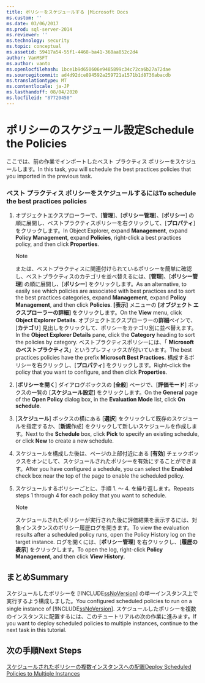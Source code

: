 ```yaml
---
title: ポリシーをスケジュールする |Microsoft Docs
ms.custom: ''
ms.date: 03/06/2017
ms.prod: sql-server-2014
ms.reviewer: ''
ms.technology: security
ms.topic: conceptual
ms.assetid: 59417a54-55f1-4468-ba41-368aa852c2d4
author: VanMSFT
ms.author: vanto
ms.openlocfilehash: 1bce1b9d650606e9485899c34c72ca6b27a72dae
ms.sourcegitcommit: ad4d92dce894592a259721a1571b1d8736abacdb
ms.translationtype: MT
ms.contentlocale: ja-JP
ms.lasthandoff: 08/04/2020
ms.locfileid: "87720450"
---
```

# <a name="schedule-the-policies"></a><span data-ttu-id="e3cad-102">ポリシーのスケジュール設定</span><span class="sxs-lookup"><span data-stu-id="e3cad-102">Schedule the Policies</span></span>
  <span data-ttu-id="e3cad-103">ここでは、前の作業でインポートしたベスト プラクティス ポリシーをスケジュールします。</span><span class="sxs-lookup"><span data-stu-id="e3cad-103">In this task, you will schedule the best practices policies that you imported in the previous task.</span></span>  
  
### <a name="to-schedule-the-best-practices-policies"></a><span data-ttu-id="e3cad-104">ベスト プラクティス ポリシーをスケジュールするには</span><span class="sxs-lookup"><span data-stu-id="e3cad-104">To schedule the best practices policies</span></span>  
  
1.  <span data-ttu-id="e3cad-105">オブジェクトエクスプローラーで、[**管理**]、[**ポリシー管理**]、[**ポリシー**] の順に展開し、ベストプラクティスポリシーを右クリックして、[**プロパティ**] をクリックします。</span><span class="sxs-lookup"><span data-stu-id="e3cad-105">In Object Explorer, expand **Management**, expand **Policy Management**, expand **Policies**, right-click a best practices policy, and then click **Properties**.</span></span>  
  
    > [!NOTE]  
    >  <span data-ttu-id="e3cad-106">または、ベストプラクティスに関連付けられているポリシーを簡単に確認し、ベストプラクティスのカテゴリを並べ替えるには、[**管理**]、[**ポリシー管理**] の順に展開し、[**ポリシー**] をクリックします。</span><span class="sxs-lookup"><span data-stu-id="e3cad-106">As an alternative, to easily see which policies are associated with best practices and to sort the best practices categories, expand **Management**, expand **Policy Management**, and then click **Policies**.</span></span> <span data-ttu-id="e3cad-107">**[表示]** メニューの **[オブジェクト エクスプローラーの詳細]** をクリックします。</span><span class="sxs-lookup"><span data-stu-id="e3cad-107">On the **View** menu, click **Object Explorer Details**.</span></span> <span data-ttu-id="e3cad-108">オブジェクトエクスプローラーの**詳細**ペインで、[**カテゴリ**] 見出しをクリックして、ポリシーをカテゴリ別に並べ替えます。</span><span class="sxs-lookup"><span data-stu-id="e3cad-108">In the **Object Explorer Details** pane, click the **Category** heading to sort the policies by category.</span></span> <span data-ttu-id="e3cad-109">ベストプラクティスポリシーには、「 **Microsoft のベストプラクティス**」というプレフィックスが付いています。</span><span class="sxs-lookup"><span data-stu-id="e3cad-109">The best practices policies have the prefix **Microsoft Best Practices**.</span></span> <span data-ttu-id="e3cad-110">構成するポリシーを右クリックし、[**プロパティ**] をクリックします。</span><span class="sxs-lookup"><span data-stu-id="e3cad-110">Right-click the policy that you want to configure, and then click **Properties**.</span></span>  
  
2.  <span data-ttu-id="e3cad-111">[**ポリシーを開く**] ダイアログボックスの **[全般**] ページで、[**評価モード**] ボックスの一覧の [**スケジュール設定**] をクリックします。</span><span class="sxs-lookup"><span data-stu-id="e3cad-111">On the **General** page of the **Open Policy** dialog box, in the **Evaluation Mode** list, click **On schedule**.</span></span>  
  
3.  <span data-ttu-id="e3cad-112">[**スケジュール**] ボックスの横にある [**選択**] をクリックして既存のスケジュールを指定するか、[**新規**作成] をクリックして新しいスケジュールを作成します。</span><span class="sxs-lookup"><span data-stu-id="e3cad-112">Next to the **Schedule** box, click **Pick** to specify an existing schedule, or click **New** to create a new schedule.</span></span>  
  
4.  <span data-ttu-id="e3cad-113">スケジュールを構成した後は、ページの上部付近にある [**有効**] チェックボックスをオンにして、スケジュールされたポリシーを有効にすることができます。</span><span class="sxs-lookup"><span data-stu-id="e3cad-113">After you have configured a schedule, you can select the **Enabled** check box near the top of the page to enable the scheduled policy.</span></span>  
  
5.  <span data-ttu-id="e3cad-114">スケジュールするポリシーごとに、手順 1. ～ 4. を繰り返します。</span><span class="sxs-lookup"><span data-stu-id="e3cad-114">Repeats steps 1 through 4 for each policy that you want to schedule.</span></span>  
  
    > [!NOTE]  
    >  <span data-ttu-id="e3cad-115">スケジュールされたポリシーが実行された後に評価結果を表示するには、対象インスタンスのポリシー履歴ログを開きます。</span><span class="sxs-lookup"><span data-stu-id="e3cad-115">To view the evaluation results after a scheduled policy runs, open the Policy History log on the target instance.</span></span> <span data-ttu-id="e3cad-116">ログを開くには、[**ポリシー管理**] を右クリックし、[**履歴の表示**] をクリックします。</span><span class="sxs-lookup"><span data-stu-id="e3cad-116">To open the log, right-click **Policy Management**, and then click **View History**.</span></span>  
  
## <a name="summary"></a><span data-ttu-id="e3cad-117">まとめ</span><span class="sxs-lookup"><span data-stu-id="e3cad-117">Summary</span></span>  
 <span data-ttu-id="e3cad-118">スケジュールしたポリシーを [!INCLUDE[ssNoVersion](../includes/ssnoversion-md.md)] の単一インスタンス上で実行するよう構成しました。</span><span class="sxs-lookup"><span data-stu-id="e3cad-118">You configured scheduled policies to run on a single instance of [!INCLUDE[ssNoVersion](../includes/ssnoversion-md.md)].</span></span> <span data-ttu-id="e3cad-119">スケジュールしたポリシーを複数のインスタンスに配置するには、このチュートリアルの次の作業に進みます。</span><span class="sxs-lookup"><span data-stu-id="e3cad-119">If you want to deploy scheduled policies to multiple instances, continue to the next task in this tutorial.</span></span>  
  
## <a name="next-steps"></a><span data-ttu-id="e3cad-120">次の手順</span><span class="sxs-lookup"><span data-stu-id="e3cad-120">Next Steps</span></span>  
 [<span data-ttu-id="e3cad-121">スケジュールされたポリシーの複数インスタンスへの配置</span><span class="sxs-lookup"><span data-stu-id="e3cad-121">Deploy Scheduled Policies to Multiple Instances</span></span>](../../2014/tutorials/deploy-scheduled-policies-to-multiple-instances.md)  
  
  

